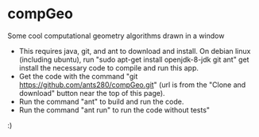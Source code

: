 # compGeo
Some cool computational geometry algorithms drawn in a window

* This requires java, git, and ant to download and install.  On debian linux (including ubuntu), run "sudo apt-get install openjdk-8-jdk git ant" get install the necessary code to compile and run this app.
* Get the code with the command "git https://github.com/ants280/compGeo.git" (url is from the "Clone and download" button near the top of this page).
* Run the command "ant" to build and run the code.
* Run the command "ant run" to run the code without tests"

:)

